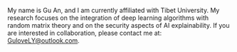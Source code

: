 My name is Gu An, and I am currently affiliated with Tibet University. My research focuses on the integration of deep learning algorithms with random matrix theory and on the security aspects of AI explainability. If you are interested in collaboration, please contact me at: GuloveLY@outlook.com.
